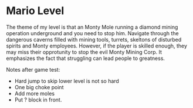 # Mario Level

The theme of my level is that an Monty Mole running a diamond mining operation underground and you need to stop him. Navigate through the dangerous caverns filled with mining tools, turrets, skeltons of disturbed spirits and Monty employees. However, if the player is skilled enough, they may miss their opprotunity to stop the evil Monty Mining Corp. It emphasizes the fact that struggling can lead people to greatness.

Notes after game test:

- Hard jump to skip lower level is not so hard
- One big choke point
- Add more moles
- Put ? block in front.
